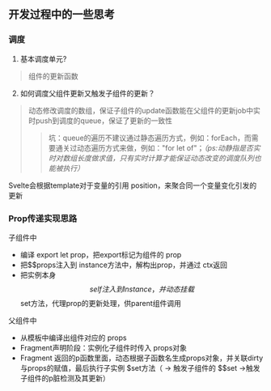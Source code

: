 ## 开发过程中的一些思考

### 调度
1. 基本调度单元?

>组件的更新函数

2. 如何调度父组件更新又触发子组件的更新？

> 动态修改调度的数组，保证子组件的update函数能在父组件的更新job中实时push到调度的queue，保证了更新的一致性
>>坑：queue的遍历不建议通过静态遍历方式，例如：forEach，而需要通关过动态遍历方式来做，例如："for let of"；*（ps:动静指是否实时对数组长度做求值，只有实时计算才能保证动态改变的调度队列也能被执行）*

Svelte会根据template对于变量的引用 position，来聚合同一个变量变化引发的更新
### Prop传递实现思路

子组件中
* 编译 export let prop，把export标记为组件的 prop
* 把$$props注入到 instance方法中，解构出prop，并通过 ctx返回
* 把实例本身 $$self注入到 Instance，并动态挂载 $$set方法，代理prop的更新处理，供parent组件调用

父组件中
* 从模板中编译出组件对应的 props
* Fragment声明阶段：实例化子组件时传入 props对象
* Fragment 返回的p函数里面，动态根据子函数名生成props对象，并关联dirty与props的赋值，最后执行子实例 $set方法（ -> 触发子组件的 $$set ->触发子组件的p脏检测及其更新）